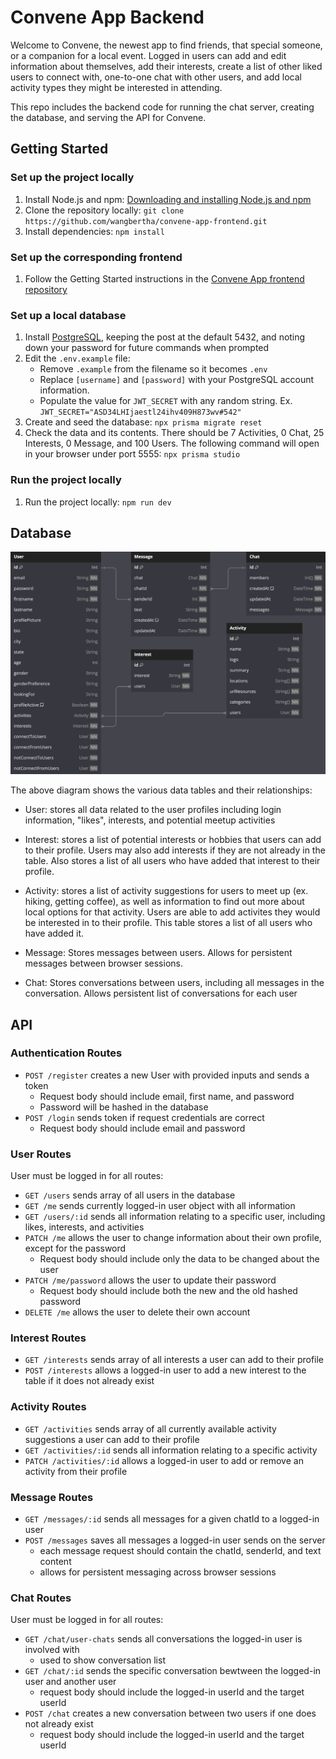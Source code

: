 # Convene App Backend

Welcome to Convene, the newest app to find friends, that special someone, or a companion for a local event. Logged in users can add and edit information about themselves, add their interests, create a list of other liked users to connect with, one-to-one chat with other users, and add local activity types they might be interested in attending.

This repo includes the backend code for running the chat server, creating the database, and serving the API for Convene.

## Getting Started

### Set up the project locally

1. Install Node.js and npm: [Downloading and installing Node.js and npm](https://docs.npmjs.com/downloading-and-installing-node-js-and-npm)
2. Clone the repository locally: `git clone https://github.com/wangbertha/convene-app-frontend.git`
3. Install dependencies: `npm install`

### Set up the corresponding frontend

1. Follow the Getting Started instructions in the [Convene App frontend repository](https://github.com/wangbertha/convene-app-frontend)

### Set up a local database

1. Install [PostgreSQL](https://www.postgresql.org/), keeping the post at the default 5432, and noting down your password for future commands when prompted
2. Edit the `.env.example` file:
    - Remove `.example` from the filename so it becomes `.env`
    - Replace `[username]` and `[password]` with your PostgreSQL account information.
    - Populate the value for `JWT_SECRET` with any random string. Ex. `JWT_SECRET="ASD34LHIjaestl24ihv409H873wv#542"`
3. Create and seed the database:
    `npx prisma migrate reset`
4. Check the data and its contents. There should be 7 Activities, 0 Chat, 25 Interests, 0 Message, and 100 Users. The following command will open in your browser under port 5555:
    `npx prisma studio`

### Run the project locally

1. Run the project locally: `npm run dev`

## Database

![alt schemaimage](./docs/convene_dbml.png)

The above diagram shows the various data tables and their relationships:

- User: stores all data related to the user profiles including login information, "likes", interests, and potential meetup activities

- Interest: stores a list of potential interests or hobbies that users can add to their profile. Users may also add interests if they are not already in the table. Also stores a list of all users who have added that interest to their profile.

- Activity: stores a list of activity suggestions for users to meet up (ex. hiking, getting coffee), as well as information to find out more about local options for that activity. Users are able to add activites they would be interested in to their profile. This table stores a list of all users who have added it.

- Message: Stores messages between users. Allows for persistent messages between browser sessions.

- Chat: Stores conversations between users, including all messages in the conversation. Allows persistent list of conversations for each user

## API

### Authentication Routes

- `POST /register` creates a new User with provided inputs and sends a token
    - Request body should include email, first name, and password
    - Password will be hashed in the database
- `POST /login` sends token if request credentials are correct
    - Request body should include email and password

### User Routes

User must be logged in for all routes:
- `GET /users` sends array of all users in the database
- `GET /me` sends currently logged-in user object with all information
- `GET /users/:id` sends all information relating to a specific user, including likes, interests, and activities
- `PATCH /me` allows the user to change information about their own profile, except for the password
    - Request body should include only the data to be changed about the user
- `PATCH /me/password` allows the user to update their password
    - Request body should include both the new and the old hashed password
- `DELETE /me` allows the user to delete their own account

### Interest Routes

- `GET /interests` sends array of all interests a user can add to their profile
- `POST /interests` allows a logged-in user to add a new interest to the table if it does not already exist

### Activity Routes

- `GET /activities` sends array of all currently available activity suggestions a user can add to their profile
- `GET /activities/:id` sends all information relating to a specific activity
- `PATCH /activities/:id` allows a logged-in user to add or remove an activity from their profile

### Message Routes

- `GET /messages/:id` sends all messages for a given chatId to a logged-in user
- `POST /messages` saves all messages a logged-in user sends on the server
    - each message request should contain the chatId, senderId, and text content
    - allows for persistent messaging across browser sessions

### Chat Routes

User must be logged in for all routes:
- `GET /chat/user-chats` sends all conversations the logged-in user is involved with
    - used to show conversation list
- `GET /chat/:id` sends the specific conversation bewtween the logged-in user and another user
    - request body should include the logged-in userId and the target userId
- `POST /chat` creates a new conversation between two users if one does not already exist
    - request body should include the logged-in userId and the target userId
